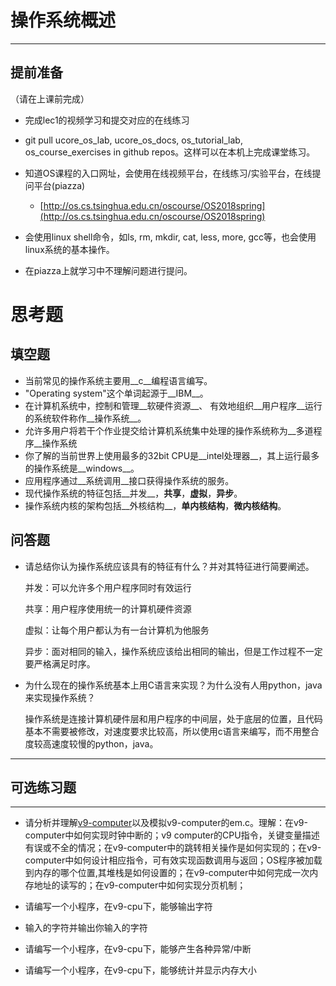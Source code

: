 # 操作系统概述

---

## **提前准备**

（请在上课前完成）

* 完成lec1的视频学习和提交对应的在线练习
* git pull ucore\_os\_lab, ucore\_os\_docs, os\_tutorial\_lab, os\_course\_exercises in github repos。这样可以在本机上完成课堂练习。
* 知道OS课程的入口网址，会使用在线视频平台，在线练习/实验平台，在线提问平台\(piazza\)
  * [http://os.cs.tsinghua.edu.cn/oscourse/OS2018spring](http://os.cs.tsinghua.edu.cn/oscourse/OS2018spring)


* 会使用linux shell命令，如ls, rm, mkdir, cat, less, more, gcc等，也会使用linux系统的基本操作。
* 在piazza上就学习中不理解问题进行提问。



# 思考题

## 填空题

* 当前常见的操作系统主要用__c__编程语言编写。
* "Operating system"这个单词起源于__IBM__。
* 在计算机系统中，控制和管理__软硬件资源__、 有效地组织__用户程序__运行的系统软件称作__操作系统__。
* 允许多用户将若干个作业提交给计算机系统集中处理的操作系统称为__多道程序__操作系统
* 你了解的当前世界上使用最多的32bit CPU是__intel处理器__，其上运行最多的操作系统是__windows__。
* 应用程序通过__系统调用__接口获得操作系统的服务。
* 现代操作系统的特征包括__并发__，__共享__，__虚拟__，__异步__。
* 操作系统内核的架构包括__外核结构__，__单内核结构__，__微内核结构__。


## 问答题

- 请总结你认为操作系统应该具有的特征有什么？并对其特征进行简要阐述。

	并发：可以允许多个用户程序同时有效运行
	
	共享：用户程序使用统一的计算机硬件资源
	
	虚拟：让每个用户都认为有一台计算机为他服务
	
	异步：面对相同的输入，操作系统应该给出相同的输出，但是工作过程不一定要严格满足时序。
	
	
	


- 为什么现在的操作系统基本上用C语言来实现？为什么没有人用python，java来实现操作系统？

	操作系统是连接计算机硬件层和用户程序的中间层，处于底层的位置，且代码基本不需要被修改，对速度要求比较高，所以使用c语言来编写，而不用整合度较高速度较慢的python，java。

---

## 可选练习题

---

- 请分析并理解[v9\-computer](https://github.com/chyyuu/os_tutorial_lab/blob/master/v9_computer/docs/v9_computer.md)以及模拟v9\-computer的em.c。理解：在v9\-computer中如何实现时钟中断的；v9 computer的CPU指令，关键变量描述有误或不全的情况；在v9\-computer中的跳转相关操作是如何实现的；在v9\-computer中如何设计相应指令，可有效实现函数调用与返回；OS程序被加载到内存的哪个位置,其堆栈是如何设置的；在v9\-computer中如何完成一次内存地址的读写的；在v9\-computer中如何实现分页机制；


- 请编写一个小程序，在v9-cpu下，能够输出字符


- 输入的字符并输出你输入的字符


- 请编写一个小程序，在v9-cpu下，能够产生各种异常/中断


- 请编写一个小程序，在v9-cpu下，能够统计并显示内存大小

